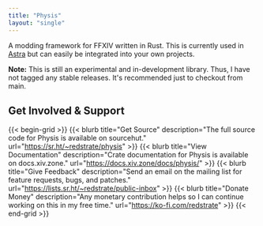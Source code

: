 ```yaml
---
title: "Physis"
layout: "single"
---
```


A modding framework for FFXIV written in Rust. This is currently used in [Astra](/astra) but can easily be integrated into your own projects.

**Note:** This is still an experimental and in-development library. Thus, I have not tagged any stable releases. It's recommended just to checkout from main.

## Get Involved & Support

{{< begin-grid >}}
{{< blurb title="Get Source" description="The full source code for Physis is available on sourcehut." url="https://sr.ht/~redstrate/physis" >}}
{{< blurb title="View Documentation" description="Crate documentation for Physis is available on docs.xiv.zone." url="https://docs.xiv.zone/docs/physis/" >}}
{{< blurb title="Give Feedback" description="Send an email on the mailing list for feature requests, bugs, and patches." url="https://lists.sr.ht/~redstrate/public-inbox" >}}
{{< blurb title="Donate Money" description="Any monetary contribution helps so I can continue working on this in my free time." url="https://ko-fi.com/redstrate" >}}
{{< end-grid >}}

